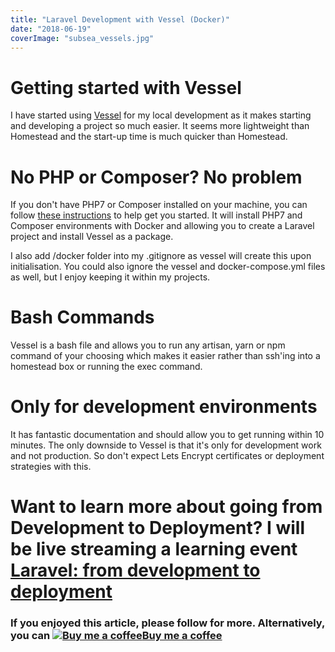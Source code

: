 ```yaml
---
title: "Laravel Development with Vessel (Docker)"
date: "2018-06-19"
coverImage: "subsea_vessels.jpg"
---
```


# Getting started with Vessel

I have started using [Vessel](https://vessel.shippingdocker.com/) for my local development as it makes starting and developing a project so much easier. It seems more lightweight than Homestead and the start-up time is much quicker than Homestead.

# No PHP or Composer? No problem

If you don't have PHP7 or Composer installed on your machine, you can follow [these instructions](https://vessel.shippingdocker.com/docs/common-issues/#catch22) to help get you started. It will install PHP7 and Composer environments with Docker and allowing you to create a Laravel project and install Vessel as a package.

I also add /docker folder into my .gitignore as vessel will create this upon initialisation. You could also ignore the vessel and docker-compose.yml files as well, but I enjoy keeping it within my projects.

# Bash Commands

Vessel is a bash file and allows you to run any artisan, yarn or npm command of your choosing which makes it easier rather than ssh'ing into a homestead box or running the exec command.

# Only for development environments

It has fantastic documentation and should allow you to get running within 10 minutes. The only downside to Vessel is that it's only for development work and not production. So don't expect Lets Encrypt certificates or deployment strategies with this.

# Want to learn more about going from Development to Deployment? I will be live streaming a learning event [Laravel: from development to deployment](/dev-to-deploy)

### If you enjoyed this article, please follow for more. Alternatively, you can [![Buy me a coffee](https://www.buymeacoffee.com/assets/img/BMC-btn-logo.svg)Buy me a coffee](https://www.buymeacoffee.com/michaelbrooks)

